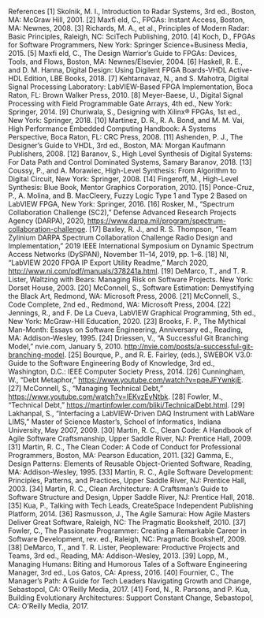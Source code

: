 References
[1] Skolnik, M. I., Introduction to Radar Systems, 3rd ed., Boston, MA: McGraw Hill, 2001.
[2] Maxfi eld, C., FPGAs: Instant Access, Boston, MA: Newnes, 2008.
[3] Richards, M. A., et al., Principles of Modern Radar: Basic Principles, Raleigh, NC: SciTech Publishing, 2010.
[4] Koch, D., FPGAs for Software Programmers, New York: Springer Science+Business Media, 2015.
[5] Maxfi eld, C., The Design Warrior’s Guide to FPGAs: Devices, Tools, and Flows, Boston, MA: Newnes/Elsevier, 2004.
[6] Haskell, R. E., and D. M. Hanna, Digital Design: Using Digilent FPGA Boards-VHDL Active-HDL Edition, LBE Books, 2018.
[7] Kehtarnavaz, N., and S. Mahotra, Digital Signal Processing Laboratory: LabVIEW-Based FPGA Implementation, Boca Raton, FL: Brown Walker Press, 2010.
[8] Meyer-Baese, U., Digital Signal Processing with Field Programmable Gate Arrays, 4th ed., New York: Springer, 2014.
[9] Churiwala, S., Designing with Xilinx® FPGAs, 1st ed., New York: Springer, 2018.
[10] Martinez, D. R., R. A. Bond, and M. M. Vai, High Performance Embedded Computing Handbook: A Systems Perspective, Boca Raton, FL: CRC Press, 2008.
[11] Ashenden, P. J., The Designer’s Guide to VHDL, 3rd ed., Boston, MA: Morgan Kaufmann Publishers, 2008.
[12] Baranov, S., High Level Synthesis of Digital Systems: For Data Path and Control Dominated Systems, Samary Baranov, 2018.
[13] Coussy, P., and A. Morawiec, High-Level Synthesis: From Algorithm to Digital Circuit, New York: Springer, 2008.
[14] Fingeroff, M., High-Level Synthesis: Blue Book, Mentor Graphics Corporation, 2010.
[15] Ponce-Cruz, P., A. Molina, and B. MacCleery, Fuzzy Logic Type 1 and Type 2 Based on LabVIEW FPGA, New York: Springer, 2016.
[16] Rosker, M., “Spectrum Collaboration Challenge (SC2),” Defense Advanced Research Projects Agency (DARPA), 2020, https://www.darpa.mil/program/spectrum-collaboration-challenge.
[17] Baxley, R. J., and R. S. Thompson, “Team Zylinium DARPA Spectrum Collaboration Challenge Radio Design and Implementation,” 2019 IEEE International Symposium on Dynamic Spectrum Access Networks (DySPAN), November 11–14, 2019, pp. 1–6.
[18] NI, “LabVIEW 2020 FPGA IP Export Utility Readme,” March 2020, http://www.ni.com/pdf/manuals/378241a.html.
[19] DeMarco, T., and T. R. Lister, Waltzing with Bears: Managing Risk on Software Projects. New York: Dorset House, 2003.
[20] McConnell, S., Software Estimation: Demystifying the Black Art, Redmond, WA: Microsoft Press, 2006.
[21] McConnell, S., Code Complete, 2nd ed., Redmond, WA: Microsoft Press, 2004.
[22] Jennings, R., and F. De La Cueva, LabVIEW Graphical Programming, 5th ed., New York: McGraw-Hill Education, 2020.
[23] Brooks, F. P., The Mythical Man-Month: Essays on Software Engineering, Anniversary ed., Reading, MA: Addison-Wesley, 1995.
[24] Driessen, V., “A Successful Git Branching Model,” nvie.com, January 5, 2010. http://nvie.com/posts/a-successful-git-branching-model.
[25] Bourque, P., and R. E. Fairley, (eds.), SWEBOK V3.0: Guide to the Software Engineering Body of Knowledge, 3rd ed., Washington, D.C.: IEEE Computer Society Press, 2014.
[26] Cunningham, W., “Debt Metaphor,” https://www.youtube.com/watch?v=pqeJFYwnkjE.
[27] McConnell, S., “Managing Technical Debt,” https://www.youtube.com/watch?v=lEKvzEyNtbk.
[28] Fowler, M., “Technical Debt,” https://martinfowler.com/bliki/TechnicalDebt.html.
[29] Lakhanpal, S., “Interfacing a LabVIEW-Driven DAQ Instrument with LabWare LIMS,” Master of Science Master’s, School of Informatics, Indiana University, May 2007, 2009.
[30] Martin, R. C., Clean Code: A Handbook of Agile Software Craftsmanship, Upper Saddle River, NJ: Prentice Hall, 2009.
[31] Martin, R. C., The Clean Coder: A Code of Conduct for Professional Programmers, Boston, MA: Pearson Education, 2011.
[32] Gamma, E., Design Patterns: Elements of Reusable Object-Oriented Software, Reading, MA: Addison-Wesley, 1995.
[33] Martin, R. C., Agile Software Development: Principles, Patterns, and Practices, Upper Saddle River, NJ: Prentice Hall, 2003.
[34] Martin, R. C., Clean Architecture: A Craftsman’s Guide to Software Structure and Design, Upper Saddle River, NJ: Prentice Hall, 2018.
[35] Kua, P., Talking with Tech Leads, CreateSpace Independent Publishing Platform, 2014.
[36] Rasmusson, J., The Agile Samurai: How Agile Masters Deliver Great Software, Raleigh, NC: The Pragmatic Bookshelf, 2010.
[37] Fowler, C., The Passionate Programmer: Creating a Remarkable Career in Software Development, rev. ed., Raleigh, NC: Pragmatic Bookshelf, 2009.
[38] DeMarco, T., and T. R. Lister, Peopleware: Productive Projects and Teams, 3rd ed., Reading, MA: Addison-Wesley, 2013.
[39] Lopp, M., Managing Humans: Biting and Humorous Tales of a Software Engineering Manager, 3rd ed., Los Gatos, CA: Apress, 2016.
[40] Fournier, C., The Manager’s Path: A Guide for Tech Leaders Navigating Growth and Change, Sebastopol, CA: O’Reilly Media, 2017.
[41] Ford, N., R. Parsons, and P. Kua, Building Evolutionary Architectures: Support Constant Change, Sebastopol, CA: O’Reilly Media, 2017.
